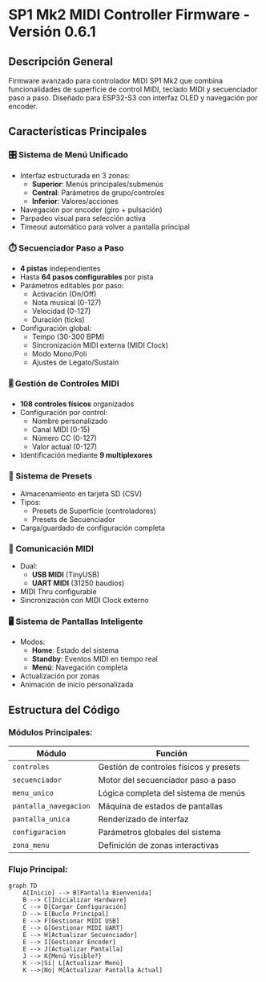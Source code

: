 
# SP1 Mk2 MIDI Controller Firmware - Versión 0.6.1

## Descripción General
Firmware avanzado para controlador MIDI SP1 Mk2 que combina funcionalidades de superficie de control MIDI, teclado MIDI y secuenciador paso a paso. Diseñado para ESP32-S3 con interfaz OLED y navegación por encoder.

## Características Principales

### 🎛️ Sistema de Menú Unificado
- Interfaz estructurada en 3 zonas:
  - **Superior**: Menús principales/submenús
  - **Central**: Parámetros de grupo/controles
  - **Inferior**: Valores/acciones
- Navegación por encoder (giro + pulsación)
- Parpadeo visual para selección activa
- Timeout automático para volver a pantalla principal

### ⏱️ Secuenciador Paso a Paso
- **4 pistas** independientes
- Hasta **64 pasos configurables** por pista
- Parámetros editables por paso:
  - Activación (On/Off)
  - Nota musical (0-127)
  - Velocidad (0-127)
  - Duración (ticks)
- Configuración global:
  - Tempo (30-300 BPM)
  - Sincronización MIDI externa (MIDI Clock)
  - Modo Mono/Poli
  - Ajustes de Legato/Sustain

### 🎚️ Gestión de Controles MIDI
- **108 controles físicos** organizados
- Configuración por control:
  - Nombre personalizado
  - Canal MIDI (0-15)
  - Número CC (0-127)
  - Valor actual (0-127)
- Identificación mediante **9 multiplexores**

### 💾 Sistema de Presets
- Almacenamiento en tarjeta SD (CSV)
- Tipos:
  - Presets de Superficie (controladores)
  - Presets de Secuenciador
- Carga/guardado de configuración completa

### 🔌 Comunicación MIDI
- Dual:
  - **USB MIDI** (TinyUSB)
  - **UART MIDI** (31250 baudios)
- MIDI Thru configurable
- Sincronización con MIDI Clock externo

### 🖥️ Sistema de Pantallas Inteligente
- Modos:
  - **Home**: Estado del sistema
  - **Standby**: Eventos MIDI en tiempo real
  - **Menú**: Navegación completa
- Actualización por zonas
- Animación de inicio personalizada

## Estructura del Código

### Módulos Principales:
| Módulo | Función |
|--------|---------|
| `controles` | Gestión de controles físicos y presets |
| `secuenciador` | Motor del secuenciador paso a paso |
| `menu_unico` | Lógica completa del sistema de menús |
| `pantalla_navegacion` | Máquina de estados de pantallas |
| `pantalla_unica` | Renderizado de interfaz |
| `configuracion` | Parámetros globales del sistema |
| `zona_menu` | Definición de zonas interactivas |

### Flujo Principal:
```mermaid
graph TD
    A[Inicio] --> B[Pantalla Bienvenida]
    B --> C[Inicializar Hardware]
    C --> D[Cargar Configuración]
    D --> E[Bucle Principal]
    E --> F[Gestionar MIDI USB]
    E --> G[Gestionar MIDI UART]
    E --> H[Actualizar Secuenciador]
    E --> I[Gestionar Encoder]
    E --> J[Actualizar Pantalla]
    J --> K{Menú Visible?}
    K -->|Sí| L[Actualizar Menú]
    K -->|No| M[Actualizar Pantalla Actual]